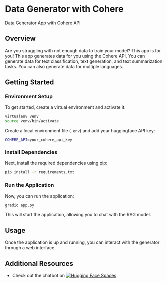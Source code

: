 # Data Generator with Cohere

Data Generator App with Cohere API

## Overview

Are you struggling with not enough data to train your model? This app is for you! This app generates data for you using the Cohere API. You can generate data for text classification, text generation, and text summarization tasks. You can also generate data for multiple languages.

## Getting Started

### Environment Setup

To get started, create a virtual environment and activate it:

```bash
virtualenv venv
source venv/bin/activate
```

Create a local environment file (`.env`) and add your huggingface API key:

```bash
COHERE_API=your_cohere_api_key
```

### Install Dependencies

Next, install the required dependencies using pip:

```bash
pip install -r requirements.txt
```

### Run the Application

Now, you can run the application:

```bash
gradio app.py
```

This will start the application, allowing you to chat with the RAG model.

## Usage

Once the application is up and running, you can interact with the generator through a web interface.

## Additional Resources

- Check out the chatbot on [![Hugging Face Spaces](https://img.shields.io/badge/🤗%20Hugging%20Face-Spaces-blue)](https://huggingface.co/spaces/mca183/data-generation-cohere)
